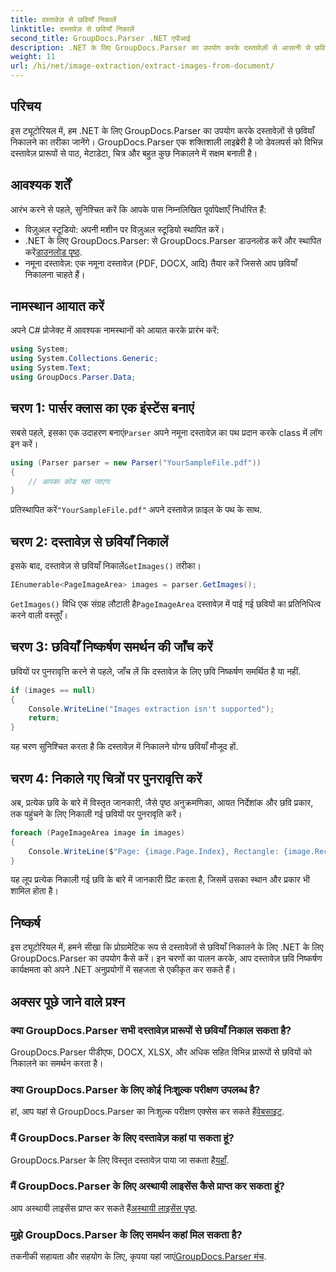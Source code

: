```yaml
---
title: दस्तावेज़ से छवियाँ निकालें
linktitle: दस्तावेज़ से छवियाँ निकालें
second_title: GroupDocs.Parser .NET एपीआई
description: .NET के लिए GroupDocs.Parser का उपयोग करके दस्तावेज़ों से आसानी से छवियाँ निकालें। आपकी दस्तावेज़ प्रसंस्करण क्षमताएँ और छवि निष्कर्षण कार्यों को कुशलतापूर्वक सुव्यवस्थित करें।
weight: 11
url: /hi/net/image-extraction/extract-images-from-document/
---
```

## परिचय
इस ट्यूटोरियल में, हम .NET के लिए GroupDocs.Parser का उपयोग करके दस्तावेज़ों से छवियाँ निकालने का तरीका जानेंगे। GroupDocs.Parser एक शक्तिशाली लाइब्रेरी है जो डेवलपर्स को विभिन्न दस्तावेज़ प्रारूपों से पाठ, मेटाडेटा, चित्र और बहुत कुछ निकालने में सक्षम बनाती है।
## आवश्यक शर्तें
आरंभ करने से पहले, सुनिश्चित करें कि आपके पास निम्नलिखित पूर्वापेक्षाएँ निर्धारित हैं:
- विज़ुअल स्टूडियो: अपनी मशीन पर विज़ुअल स्टूडियो स्थापित करें।
-  .NET के लिए GroupDocs.Parser: से GroupDocs.Parser डाउनलोड करें और स्थापित करें[डाउनलोड पृष्ठ](https://releases.groupdocs.com/parser/net/).
- नमूना दस्तावेज़: एक नमूना दस्तावेज़ (PDF, DOCX, आदि) तैयार करें जिससे आप छवियाँ निकालना चाहते हैं।

## नामस्थान आयात करें
अपने C# प्रोजेक्ट में आवश्यक नामस्थानों को आयात करके प्रारंभ करें:
```csharp
using System;
using System.Collections.Generic;
using System.Text;
using GroupDocs.Parser.Data;
```
## चरण 1: पार्सर क्लास का एक इंस्टेंस बनाएं
 सबसे पहले, इसका एक उदाहरण बनाएं`Parser` अपने नमूना दस्तावेज़ का पथ प्रदान करके class में लॉग इन करें।
```csharp
using (Parser parser = new Parser("YourSampleFile.pdf"))
{
    // आपका कोड यहां जाएगा
}
```
 प्रतिस्थापित करें`"YourSampleFile.pdf"` अपने दस्तावेज़ फ़ाइल के पथ के साथ.
## चरण 2: दस्तावेज़ से छवियाँ निकालें
 इसके बाद, दस्तावेज़ से छवियाँ निकालें`GetImages()` तरीका।
```csharp
IEnumerable<PageImageArea> images = parser.GetImages();
```
`GetImages()` विधि एक संग्रह लौटाती है`PageImageArea` दस्तावेज़ में पाई गई छवियों का प्रतिनिधित्व करने वाली वस्तुएँ।
## चरण 3: छवियाँ निष्कर्षण समर्थन की जाँच करें
छवियों पर पुनरावृत्ति करने से पहले, जाँच लें कि दस्तावेज़ के लिए छवि निष्कर्षण समर्थित है या नहीं.
```csharp
if (images == null)
{
    Console.WriteLine("Images extraction isn't supported");
    return;
}
```
यह चरण सुनिश्चित करता है कि दस्तावेज़ में निकालने योग्य छवियाँ मौजूद हों.
## चरण 4: निकाले गए चित्रों पर पुनरावृत्ति करें
अब, प्रत्येक छवि के बारे में विस्तृत जानकारी, जैसे पृष्ठ अनुक्रमणिका, आयत निर्देशांक और छवि प्रकार, तक पहुंचने के लिए निकाली गई छवियों पर पुनरावृति करें।
```csharp
foreach (PageImageArea image in images)
{
    Console.WriteLine($"Page: {image.Page.Index}, Rectangle: {image.Rectangle}, Type: {image.FileType}");
}
```
यह लूप प्रत्येक निकाली गई छवि के बारे में जानकारी प्रिंट करता है, जिसमें उसका स्थान और प्रकार भी शामिल होता है।

## निष्कर्ष
इस ट्यूटोरियल में, हमने सीखा कि प्रोग्रामेटिक रूप से दस्तावेज़ों से छवियाँ निकालने के लिए .NET के लिए GroupDocs.Parser का उपयोग कैसे करें। इन चरणों का पालन करके, आप दस्तावेज़ छवि निष्कर्षण कार्यक्षमता को अपने .NET अनुप्रयोगों में सहजता से एकीकृत कर सकते हैं।

## अक्सर पूछे जाने वाले प्रश्न
### क्या GroupDocs.Parser सभी दस्तावेज़ प्रारूपों से छवियाँ निकाल सकता है?
GroupDocs.Parser पीडीएफ, DOCX, XLSX, और अधिक सहित विभिन्न प्रारूपों से छवियों को निकालने का समर्थन करता है।
### क्या GroupDocs.Parser के लिए कोई निःशुल्क परीक्षण उपलब्ध है?
 हां, आप यहां से GroupDocs.Parser का निःशुल्क परीक्षण एक्सेस कर सकते हैं[वेबसाइट](https://releases.groupdocs.com/).
### मैं GroupDocs.Parser के लिए दस्तावेज़ कहां पा सकता हूं?
 GroupDocs.Parser के लिए विस्तृत दस्तावेज़ पाया जा सकता है[यहाँ](https://tutorials.groupdocs.com/parser/net/).
### मैं GroupDocs.Parser के लिए अस्थायी लाइसेंस कैसे प्राप्त कर सकता हूं?
 आप अस्थायी लाइसेंस प्राप्त कर सकते हैं[अस्थायी लाइसेंस पृष्ठ](https://purchase.groupdocs.com/temporary-license/).
### मुझे GroupDocs.Parser के लिए समर्थन कहां मिल सकता है?
 तकनीकी सहायता और सहयोग के लिए, कृपया यहां जाएं[GroupDocs.Parser मंच](https://forum.groupdocs.com/c/parser/17).